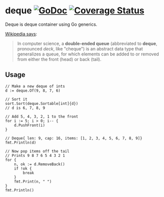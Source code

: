 # deque [![GoDoc](https://godoc.org/github.com/carlmjohnson/deque?status.svg)](https://pkg.go.dev/github.com/carlmjohnson/deque) [![Coverage Status](https://coveralls.io/repos/github/carlmjohnson/deque/badge.svg)](https://coveralls.io/github/carlmjohnson/deque)
Deque is deque container using Go generics.

[Wikipedia says](https://en.wikipedia.org/wiki/Double-ended_queue):

> In computer science, a **double-ended queue** (abbreviated to **deque**, pronounced _deck_, like "cheque") is an abstract data type that generalizes a queue, for which elements can be added to or removed from either the front (head) or back (tail).

## Usage

```
// Make a new deque of ints
d := deque.Of(9, 8, 7, 6)

// Sort it
sort.Sort(deque.Sortable[int]{d})
// d is 6, 7, 8, 9

// Add 5, 4, 3, 2, 1 to the front
for i := 5; i > 0; i-- {
    d.PushFront(i)
}

// Deque{ len: 9, cap: 16, items: [1, 2, 3, 4, 5, 6, 7, 8, 9]}
fmt.Println(d)

// Now pop items off the tail
// Prints 9 8 7 6 5 4 3 2 1
for {
    n, ok := d.RemoveBack()
    if !ok {
        break
    }
    fmt.Print(n, " ")
}
fmt.Println()
```
